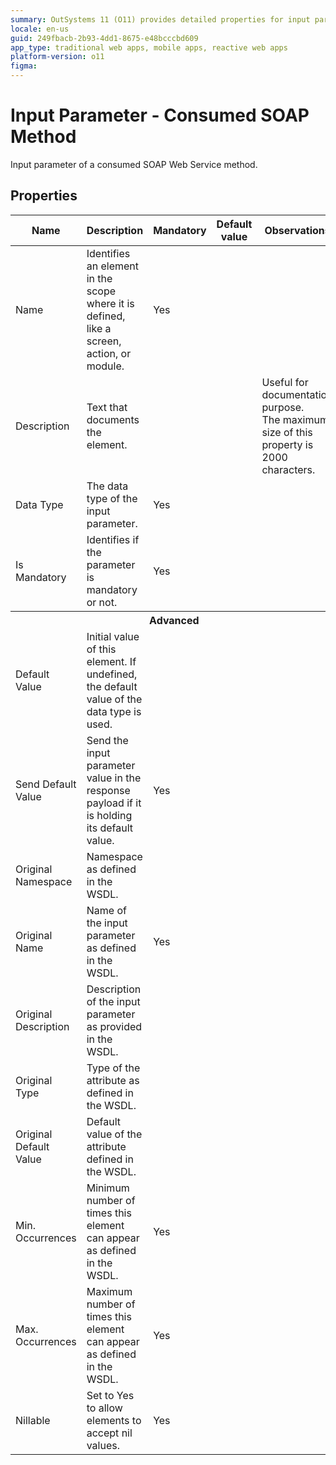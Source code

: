 ```yaml
---
summary: OutSystems 11 (O11) provides detailed properties for input parameters in consumed SOAP Web Services, including mandatory fields and default values.
locale: en-us
guid: 249fbacb-2b93-4dd1-8675-e48bcccbd609
app_type: traditional web apps, mobile apps, reactive web apps
platform-version: o11
figma:
---
```


# Input Parameter - Consumed SOAP Method

Input parameter of a consumed SOAP Web Service method.

## Properties

<table markdown="1">
<thead>
<tr>
<th>Name</th>
<th>Description</th>
<th>Mandatory</th>
<th>Default value</th>
<th>Observations</th>
</tr>
</thead>
<tbody>
<tr>
<td title="Name">Name</td>
<td>Identifies an element in the scope where it is defined, like a screen, action, or module.</td>
<td>Yes</td>
<td></td>
<td></td>
</tr>
<tr>
<td title="Description">Description</td>
<td>Text that documents the element.</td>
<td></td>
<td></td>
<td>Useful for documentation purpose.<br/>The maximum size of this property is 2000 characters.</td>
</tr>
<tr>
<td title="Type">Data Type</td>
<td>The data type of the input parameter.</td>
<td>Yes</td>
<td></td>
<td></td>
</tr>
<tr>
<td title="IsMandatory">Is Mandatory</td>
<td>Identifies if the parameter is mandatory or not.</td>
<td>Yes</td>
<td></td>
<td></td>
</tr>
<tr >
<th colspan="5">Advanced</th>
</tr>
<tr>
<td title="DefaultValue">Default Value</td>
<td>Initial value of this element. If undefined, the default value of the data type is used.</td>
<td></td>
<td></td>
<td></td>
</tr>
<tr>
<td title="DefaultValueBehavior">Send Default Value</td>
<td>Send the input parameter value in the response payload if it is holding its default value.</td>
<td>Yes</td>
<td></td>
<td></td>
</tr>
<tr>
<td title="OriginalNamespace">Original Namespace</td>
<td>Namespace as defined in the WSDL.</td>
<td></td>
<td></td>
<td></td>
</tr>
<tr>
<td title="OriginalName">Original Name</td>
<td>Name of the input parameter as defined in the WSDL.</td>
<td>Yes</td>
<td></td>
<td></td>
</tr>
<tr>
<td title="OriginalDescription">Original Description</td>
<td>Description of the input parameter as provided in the WSDL.</td>
<td></td>
<td></td>
<td></td>
</tr>
<tr>
<td title="OriginalType">Original Type</td>
<td>Type of the attribute as defined in the WSDL.</td>
<td></td>
<td></td>
<td></td>
</tr>
<tr>
<td title="OriginalDefaultValue">Original Default Value</td>
<td>Default value of the attribute defined in the WSDL.</td>
<td></td>
<td></td>
<td></td>
</tr>
<tr>
<td title="MinOccurrencies">Min. Occurrences</td>
<td>Minimum number of times this element can appear as defined in the WSDL.</td>
<td>Yes</td>
<td></td>
<td></td>
</tr>
<tr>
<td title="MaxOccurrencies">Max. Occurrences</td>
<td>Maximum number of times this element can appear as defined in the WSDL.</td>
<td>Yes</td>
<td></td>
<td></td>
</tr>
<tr>
<td title="Nillable">Nillable</td>
<td>Set to Yes to allow elements to accept nil values.</td>
<td>Yes</td>
<td></td>
<td></td>
</tr>
</tbody>
</table>


